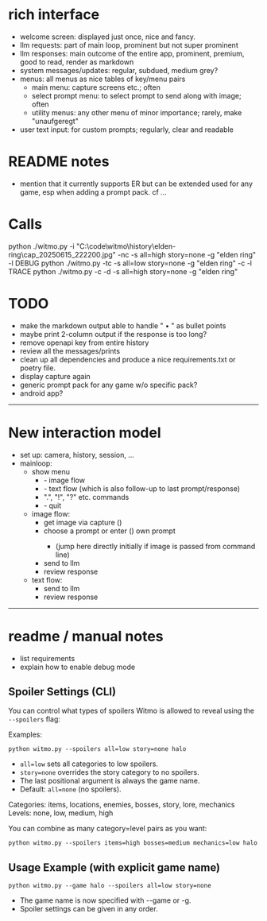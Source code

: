 
# rich interface

- welcome screen: displayed just once, nice and fancy.
- llm requests: part of main loop, prominent but not super prominent
- llm responses: main outcome of the entire app, prominent, premium, good to read, render as markdown
- system messages/updates: regular, subdued, medium grey?
- menus: all menus as nice tables of key/menu pairs
  - main menu: capture screens etc.; often
  - select prompt menu: to select prompt to send along with image; often
  - utility menus: any other menu of minor importance; rarely, make "unaufgeregt"
- user text input: for custom prompts; regularly, clear and readable



# README notes

- mention that it currently supports ER but can be extended used for any game, esp when adding a prompt pack. cf ...

# Calls

python ./witmo.py -i "C:\code\witmo\history\elden-ring\cap_20250615_222200.jpg" -nc -s all=high story=none -g "elden ring" -l DEBUG
python ./witmo.py -tc -s all=low story=none -g "elden ring" -c -l TRACE
python ./witmo.py -c -d -s all=high story=none -g "elden ring"


# TODO

- make the markdown output able to handle " • " as bullet points
- maybe print 2-column output if the response is too long?
- remove openapi key from entire history
- review all the messages/prints
- clean up all dependencies and produce a nice requirements.txt or poetry file.
- display capture again
- generic prompt pack for any game w/o specific pack?
- android app?

-----------------------------------

# New interaction model

- set up: camera, history, session, ...
- mainloop:
  - show menu
    - <space> - image flow
    - <enter> - text flow (which is also follow-up to last prompt/response)
    - ".", "!", "?" etc. commands
    - <esc> - quit
  - image flow:
    - get image via capture (<space>) 
    - choose a prompt or enter (<enter>) own prompt
      - (jump here directly initially if image is passed from command line)
    - send to llm
    - review response
  - text flow:
    - send to llm
    - review response


-----------------------------------

# readme / manual notes

- list requirements
- explain how to enable debug mode

## Spoiler Settings (CLI)

You can control what types of spoilers Witmo is allowed to reveal using the `--spoilers` flag:

Examples:

    python witmo.py --spoilers all=low story=none halo

- `all=low` sets all categories to low spoilers.
- `story=none` overrides the story category to no spoilers.
- The last positional argument is always the game name.
- Default: `all=none` (no spoilers).

Categories: items, locations, enemies, bosses, story, lore, mechanics
Levels: none, low, medium, high

You can combine as many category=level pairs as you want:

    python witmo.py --spoilers items=high bosses=medium mechanics=low halo

## Usage Example (with explicit game name)

    python witmo.py --game halo --spoilers all=low story=none

- The game name is now specified with --game or -g.
- Spoiler settings can be given in any order.



